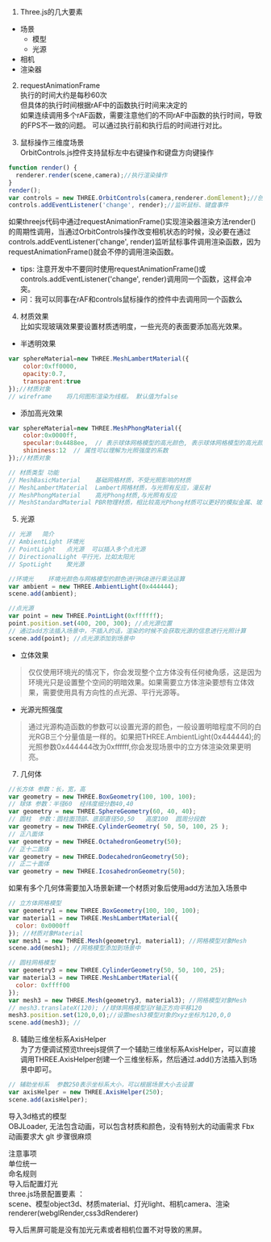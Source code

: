 1. Three.js的几大要素
  - 场景
    - 模型
    - 光源
  - 相机
  - 渲染器

2. requestAnimationFrame  
执行的时间大约是每秒60次  
但具体的执行时间根据rAF中的函数执行时间来决定的  
如果连续调用多个rAF函数，需要注意他们的不同rAF中函数的执行时间，导致的FPS不一致的问题。
可以通过执行前和执行后的时间进行对比。

3. 鼠标操作三维度场景  
OrbitControls.js控件支持鼠标左中右键操作和键盘方向键操作
``` javaScript
function render() {
  renderer.render(scene,camera);//执行渲染操作
}
render();
var controls = new THREE.OrbitControls(camera,renderer.domElement);//创建控件对象
controls.addEventListener('change', render);//监听鼠标、键盘事件
```
如果threejs代码中通过requestAnimationFrame()实现渲染器渲染方法render()的周期性调用，当通过OrbitControls操作改变相机状态的时候，没必要在通过controls.addEventListener('change', render)监听鼠标事件调用渲染函数，因为requestAnimationFrame()就会不停的调用渲染函数。

- tips: 注意开发中不要同时使用requestAnimationFrame()或controls.addEventListener('change', render)调用同一个函数，这样会冲突。
- 问：我可以同事在rAF和controls鼠标操作的控件中去调用同一个函数么

4. 材质效果  
比如实现玻璃效果要设置材质透明度，一些光亮的表面要添加高光效果。  
- 半透明效果
``` javascript
var sphereMaterial=new THREE.MeshLambertMaterial({
    color:0xff0000,
    opacity:0.7,
    transparent:true
});//材质对象
// wireframe	将几何图形渲染为线框。 默认值为false
```
- 添加高光效果  
``` javascript
var sphereMaterial=new THREE.MeshPhongMaterial({
    color:0x0000ff,
    specular:0x4488ee,  // 表示球体网格模型的高光颜色, 表示球体网格模型的高光颜色
    shininess:12  // 属性可以理解为光照强度的系数
});//材质对象

// 材质类型	功能
// MeshBasicMaterial	基础网格材质，不受光照影响的材质
// MeshLambertMaterial	Lambert网格材质，与光照有反应，漫反射
// MeshPhongMaterial	高光Phong材质,与光照有反应
// MeshStandardMaterial	PBR物理材质，相比较高光Phong材质可以更好的模拟金属、玻璃等效果
```

5. 光源  
``` javascript
// 光源	简介
// AmbientLight	环境光
// PointLight	点光源  可以插入多个点光源
// DirectionalLight	平行光，比如太阳光
// SpotLight	聚光源

//环境光    环境光颜色与网格模型的颜色进行RGB进行乘法运算
var ambient = new THREE.AmbientLight(0x444444);
scene.add(ambient);

//点光源
var point = new THREE.PointLight(0xffffff);
point.position.set(400, 200, 300); //点光源位置
// 通过add方法插入场景中，不插入的话，渲染的时候不会获取光源的信息进行光照计算
scene.add(point); //点光源添加到场景中
```
- 立体效果
> 仅仅使用环境光的情况下，你会发现整个立方体没有任何棱角感，这是因为环境光只是设置整个空间的明暗效果。如果需要立方体渲染要想有立体效果，需要使用具有方向性的点光源、平行光源等。
- 光源光照强度
> 通过光源构造函数的参数可以设置光源的颜色，一般设置明暗程度不同的白光RGB三个分量值是一样的。如果把THREE.AmbientLight(0x444444);的光照参数0x444444改为0xffffff,你会发现场景中的立方体渲染效果更明亮。

7. 几何体
``` javaScript
//长方体 参数：长，宽，高
var geometry = new THREE.BoxGeometry(100, 100, 100);
// 球体 参数：半径60  经纬度细分数40,40
var geometry = new THREE.SphereGeometry(60, 40, 40);
// 圆柱  参数：圆柱面顶部、底部直径50,50   高度100  圆周分段数
var geometry = new THREE.CylinderGeometry( 50, 50, 100, 25 );
// 正八面体
var geometry = new THREE.OctahedronGeometry(50);
// 正十二面体
var geometry = new THREE.DodecahedronGeometry(50);
// 正二十面体
var geometry = new THREE.IcosahedronGeometry(50);
```
如果有多个几何体需要加入场景新建一个材质对象后使用add方法加入场景中
``` javascript
// 立方体网格模型
var geometry1 = new THREE.BoxGeometry(100, 100, 100);
var material1 = new THREE.MeshLambertMaterial({
  color: 0x0000ff
}); //材质对象Material
var mesh1 = new THREE.Mesh(geometry1, material1); //网格模型对象Mesh
scene.add(mesh1); //网格模型添加到场景中

// 圆柱网格模型
var geometry3 = new THREE.CylinderGeometry(50, 50, 100, 25);
var material3 = new THREE.MeshLambertMaterial({
  color: 0xffff00
});
var mesh3 = new THREE.Mesh(geometry3, material3); //网格模型对象Mesh
// mesh3.translateX(120); //球体网格模型沿Y轴正方向平移120
mesh3.position.set(120,0,0);//设置mesh3模型对象的xyz坐标为120,0,0
scene.add(mesh3); //
```
8. 辅助三维坐标系AxisHelper  
为了方便调试预览threejs提供了一个辅助三维坐标系AxisHelper，可以直接调用THREE.AxisHelper创建一个三维坐标系，然后通过.add()方法插入到场景中即可。
``` javascript
// 辅助坐标系  参数250表示坐标系大小，可以根据场景大小去设置
var axisHelper = new THREE.AxisHelper(250);
scene.add(axisHelper);
```


导入3d格式的模型  
OBJLoader, 无法包含动画，可以包含材质和颜色，没有特别大的动画需求
Fbx    动画要求大
glt    步骤很麻烦

注意事项  
单位统一  
命名规则  
导入后配置灯光  
three.js场景配置要素 ：  
scene、模型object3d、材质material、灯光light、相机camera、渲染renderer(webglRender,css3dRenderer)

导入后黑屏可能是没有加光元素或者相机位置不对导致的黑屏。

